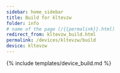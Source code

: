 ```yaml
---
sidebar: home_sidebar
title: Build for kltevzw
folder: info
# name of the page (/{{permalink}}.html)
redirect_from: kltevzw_build.html
permalink: /devices/kltevzw/build
device: kltevzw
---
```

{% include templates/device_build.md %}
